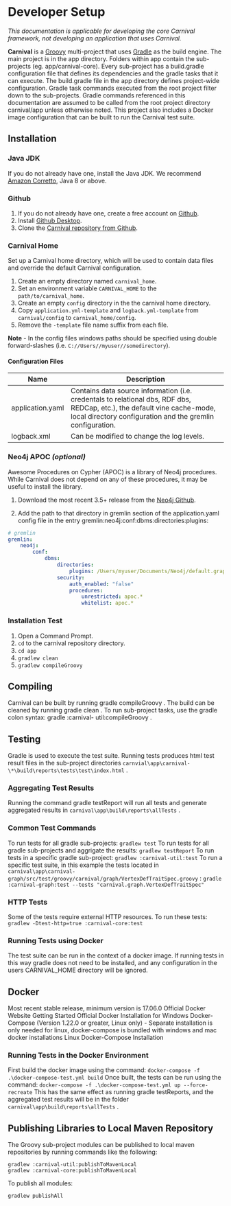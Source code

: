 # Developer Setup

_This documentation is applicable for developing the core Carnival framework, not developing an application that uses Carnival._

**Carnival** is a [Groovy](https://groovy-lang.org) multi-project that uses [Gradle](https://gradle.org) as the build engine. The main project is in the app directory. Folders within app contain the sub-projects (eg. app/carnival-core). Every sub-project has a build.gradle configuration file that defines its dependencies and the gradle tasks that it can execute. The build.gradle file in the app directory defines project-wide configuration. Gradle task commands executed from the root project filter down to the sub-projects. Gradle commands referenced in this documentation are assumed to be called from the root project directory carnival/app unless otherwise noted. This project also includes a Docker image configuration that can be built to run the Carnival test suite.

## Installation

### Java JDK

If you do not already have one, install the Java JDK. We recommend [Amazon Corretto](https://aws.amazon.com/corretto/), Java 8 or above.

### Github

1. If you do not already have one, create a free account on [Github](https://github.com).
1. Install [Github Desktop](https://desktop.github.com).
1. Clone the [Carnival repository from Github](https://github.com/pmbb-ibi/carnival).

### Carnival Home

Set up a Carnival home directory, which will be used to contain data files and override the default Carnival configuration.

1. Create an empty directory named `carnival_home`.
2. Set an environment variable `CARNIVAL_HOME` to the `path/to/carnival_home`.
3. Create an empty `config` directory in the the carnival home directory.
4. Copy `application.yml-template` and `logback.yml-template` from `carnival/config` to `carnival_home/config`.
5. Remove the `-template` file name suffix from each file.

**Note** - In the config files windows paths should be specified using double forward-slashes (i.e. `C://Users//myuser//somedirectory`).

#### Configuration Files

| Name             | Description                                                                                                                                                                            |
| ---------------- | -------------------------------------------------------------------------------------------------------------------------------------------------------------------------------------- |
| application.yaml | Contains data source information (i.e. credentals to relational dbs, RDF dbs, REDCap, etc.), the default vine cache-mode, local directory configuration and the gremlin configuration. |
| logback.xml      | Can be modified to change the log levels.                                                                                                                                              |

### Neo4j APOC _(optional)_

Awesome Procedures on Cypher (APOC) is a library of Neo4j procedures. While Carnival does not depend on any of these procedures, it may be useful to install the library.

1. Download the most recent 3.5+ release from the [Neo4j Github](https://github.com/neo4j-contrib/neo4j-apoc-procedures/releases).

2. Add the path to that directory in gremlin section of the application.yaml config file in the entry gremlin:neo4j:conf:dbms:directories:plugins:

```yaml
# gremlin
gremlin:
    neo4j:
        conf:
            dbms:
                directories:
                    plugins: /Users/myuser/Documents/Neo4j/default.graphdb/plugins
                security:
                    auth_enabled: "false"
                    procedures:
                        unrestricted: apoc.*
                        whitelist: apoc.*
```

### Installation Test

1. Open a Command Prompt.
2. `cd` to the carnival repository directory.
3. `cd app`
4. `gradlew clean`
5. `gradlew compileGroovy`

## Compiling

Carnival can be built by running gradle compileGroovy . The build can be cleaned by running gradle clean . To run sub-project tasks, use the gradle colon syntax: gradle :carnival- util:compileGroovy .

## Testing

Gradle is used to execute the test suite. Running tests produces html test result files in the sub-project directories `carnvial\app\carnival-\*\build\reports\tests\test\index.html` .

### Aggregating Test Results

Running the command gradle testReport will run all tests and generate aggregated results in `carnival\app\build\reports\allTests` .

### Common Test Commands

To run tests for all gradle sub-projects: `gradlew test`
To run tests for all gradle sub-projects and aggrigate the results: `gradlew testReport`
To run tests in a specific gradle sub-project: `gradlew :carnival-util:test`
To run a specific test suite, in this example the tests located in `carnival\app\carnival-graph/src/test/groovy/carnival/graph/VertexDefTraitSpec.groovy` :
`gradle :carnival-graph:test --tests "carnival.graph.VertexDefTraitSpec"`

### HTTP Tests

Some of the tests require external HTTP resources. To run these tests:
`gradlew -Dtest-http=true :carnival-core:test`

### Running Tests using Docker

The test suite can be run in the context of a docker image. If running tests in this way gradle does not need to be installed, and any configuration in the users CARNIVAL_HOME directory will be ignored.

## Docker

Most recent stable release, minimum version is 17.06.0
Official Docker Website Getting Started
Official Docker Installation for Windows
Docker-Compose (Version 1.22.0 or greater, Linux only) - Separate installation is only needed for linux, docker-compose is bundled with windows and mac docker installations Linux Docker-Compose Installation

### Running Tests in the Docker Environment

First build the docker image using the command: `docker-compose -f .\docker-compose-test.yml build`
Once built, the tests can be run using the command: `docker-compose -f .\docker-compose-test.yml up --force-recreate`
This has the same effect as running gradle testReports, and the aggregated test results will be in the folder `carnival\app\build\reports\allTests` .

## Publishing Libraries to Local Maven Repository

The Groovy sub-project modules can be published to local maven repositories by running commands like the following:

```
gradlew :carnival-util:publishToMavenLocal
gradlew :carnival-core:publishToMavenLocal
```

To publish all modules:

```
gradlew publishAll
```
